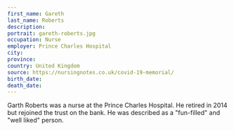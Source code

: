 ```yaml
---
first_name: Gareth
last_name: Roberts
description: 
portrait: gareth-roberts.jpg
occupation: Nurse
employer: Prince Charles Hospital
city: 
province: 
country: United Kingdom
source: https://nursingnotes.co.uk/covid-19-memorial/
birth_date: 
death_date: 
---
```


Garth Roberts was a nurse at the Prince Charles Hospital. He retired in 2014 but rejoined the trust on the bank. He was described as a "fun-filled" and "well liked" person.